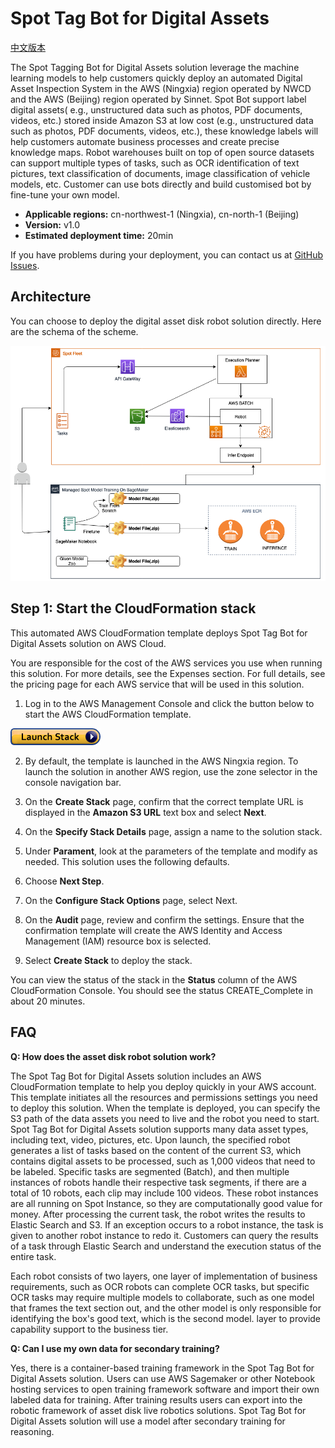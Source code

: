 # Spot Tag Bot for Digital Assets

[中文版本](./README_ZH.md)

The Spot Tagging Bot for Digital Assets solution leverage the machine learning models to help customers quickly deploy an automated Digital Asset Inspection System in the AWS (Ningxia) region operated by NWCD and the AWS (Beijing) region operated by Sinnet. Spot Bot support label digital assets( e.g., unstructured data such as photos, PDF documents, videos, etc.) stored inside Amazon S3 at low cost (e.g., unstructured data such as photos, PDF documents, videos, etc.), these knowledge labels will help customers automate business processes and create precise knowledge maps. Robot warehouses built on top of open source datasets can support multiple types of tasks, such as OCR identification of text pictures, text classification of documents, image classification of vehicle models, etc.  Customer can use bots directly and build customised bot by fine-tune your own model.

- **Applicable regions:** cn-northwest-1 (Ningxia), cn-north-1 (Beijing)
- **Version:** v1.0
- **Estimated deployment time:** 20min

If you have problems during your deployment, you can contact us at [GitHub Issues](https://github.com/aws-samples/spot-tag-bot-for-digital-assets/issues).

## Architecture

You can choose to deploy the digital asset disk robot solution directly. Here are the schema of the scheme.

![Architect](assets/architect.png)

## Step 1: Start the CloudFormation stack

This automated AWS CloudFormation template deploys Spot Tag Bot for Digital Assets solution on AWS Cloud.

You are responsible for the cost of the AWS services you use when running this solution. For more details, see the Expenses section. For full details, see the pricing page for each AWS service that will be used in this solution.

1. Log in to the AWS Management Console and click the button below to start the AWS CloudFormation template.

 [![Launch Stack](assets/launch-stack.png)](https://cn-northwest-1.console.amazonaws.cn/cloudformation/home?region=cn-northwest-1#/stacks/create/template?stackName=spot-bot&templateURL=https:%2F%2Faws-solutions-reference.s3.cn-north-1.amazonaws.com.cn%2Fspot-bot%2Fv1.0.0%2Fspot-bot-china.template)
 
2. By default, the template is launched in the AWS Ningxia region. To launch the solution in another AWS region, use the zone selector in the console navigation bar.

3. On the **Create Stack** page, confirm that the correct template URL is displayed in the **Amazon S3 URL** text box and select **Next**.

4. On the **Specify Stack Details** page, assign a name to the solution stack.

5. Under **Parament**, look at the parameters of the template and modify as needed. This solution uses the following defaults.

2. Choose **Next Step**.

3. On the **Configure Stack Options** page, select Next.

4. On the **Audit** page, review and confirm the settings. Ensure that the confirmation template will create the AWS Identity and Access Management (IAM) resource box is selected.

5. Select **Create Stack** to deploy the stack.

You can view the status of the stack in the **Status** column of the AWS CloudFormation Console. You should see the status CREATE_Complete in about 20 minutes.

## FAQ

**Q: How does the asset disk robot solution work?**

The Spot Tag Bot for Digital Assets solution includes an AWS CloudFormation template to help you deploy quickly in your AWS account. This template initiates all the resources and permissions settings you need to deploy this solution.
When the template is deployed, you can specify the S3 path of the data assets you need to live and the robot you need to start. Spot Tag Bot for Digital Assets solution supports many data asset types, including text, video, pictures, etc. Upon launch, the specified robot generates a list of tasks based on the content of the current S3, which contains digital assets to be processed, such as 1,000 videos that need to be labeled. Specific tasks are segmented (Batch), and then multiple instances of robots handle their respective task segments, if there are a total of 10 robots, each clip may include 100 videos. These robot instances are all running on Spot Instance, so they are computationally good value for money. After processing the current task, the robot writes the results to Elastic Search and S3. If an exception occurs to a robot instance, the task is given to another robot instance to redo it. Customers can query the results of a task through Elastic Search and understand the execution status of the entire task.

Each robot consists of two layers, one layer of implementation of business requirements, such as OCR robots can complete OCR tasks, but specific OCR tasks may require multiple models to collaborate, such as one model that frames the text section out, and the other model is only responsible for identifying the box's good text, which is the second model. layer to provide capability support to the business tier.

**Q: Can I use my own data for secondary training?**

Yes, there is a container-based training framework in the Spot Tag Bot for Digital Assets solution. Users can use AWS Sagemaker or other Notebook hosting services to open training framework software and import their own labeled data for training. After training results users can export into the robotic framework of asset disk live robotics solutions. Spot Tag Bot for Digital Assets solution will use a model after secondary training for reasoning.
